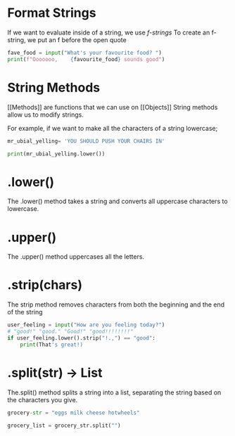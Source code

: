 # Format Strings
If we want to evaluate inside of a string, we use *f-strings*
To create an f-string, we put an f before the open quote

```python
fave_food = input("What's your favourite food? ")
print(f"Ooooooo,    {favourite_food} sounds good")
```

# String Methods
[[Methods]] are functions that we can use on [[Objects]]
String methods allow us to modify strings.

For example, if we want to make all the characters of a string lowercase;

```python
mr_ubial_yelling= 'YOU SHOULD PUSH YOUR CHAIRS IN'

print(mr_ubial_yelling.lower())
```

# .lower()

The .lower() method takes a string and converts all uppercase characters to lowercase.

# .upper()

The .upper() method uppercases all the letters.

# .strip(chars)

The strip method removes characters from both the beginning and the end of the string

```python
user_feeling = input("How are you feeling today?")
# "good!" "good." "Good!" "good!!!!!!!!"
if user_feeling.lower().strip("!.,") == "good":
	print(That's great!)
```

# .split(str) -> List

The.split() method splits a string into a list, separating the string based on the characters you give.
```python
grocery-str = "eggs milk cheese hotwheels"

grocery_list = grocery_str.split("")
```
